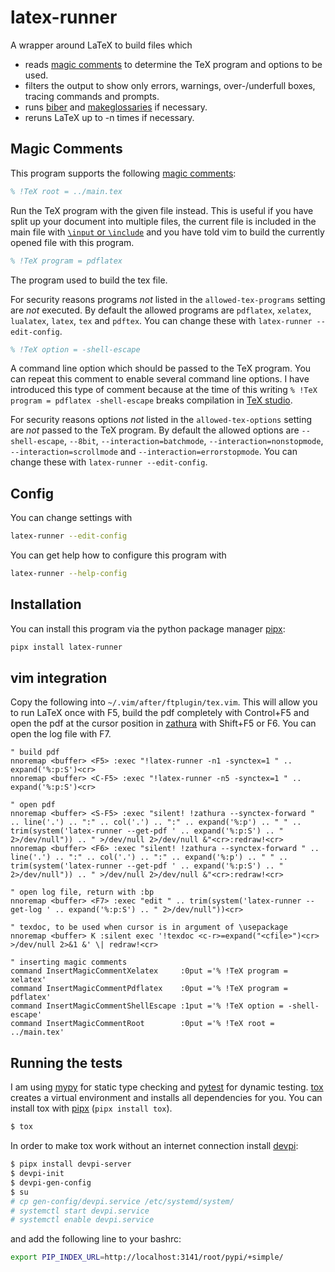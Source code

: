 # latex-runner

A wrapper around LaTeX to build files which

- reads [magic comments](#magic-comments) to determine the TeX program and options to be used.
- filters the output to show only errors, warnings, over-/underfull boxes, tracing commands and prompts.
- runs [biber](https://ctan.org/pkg/biber) and [makeglossaries](https://ctan.org/pkg/glossaries) if necessary.
- reruns LaTeX up to -n times if necessary.


## Magic Comments

This program supports the following [magic comments](https://texstudio-org.github.io/advanced.html#advanced-header-usage):

```tex
% !TeX root = ../main.tex
```

Run the TeX program with the given file instead.
This is useful if you have split up your document into multiple files, the current file is included in the main file with [`\input` or `\include`](https://tex.stackexchange.com/questions/246/when-should-i-use-input-vs-include) and you have told vim to build the currently opened file with this program.


```tex
% !TeX program = pdflatex
```

The program used to build the tex file.

For security reasons programs *not* listed in the `allowed-tex-programs` setting are *not* executed.
By default the allowed programs are `pdflatex`, `xelatex`, `lualatex`, `latex`, `tex` and `pdftex`.
You can change these with `latex-runner --edit-config`.


```tex
% !TeX option = -shell-escape
```

A command line option which should be passed to the TeX program.
You can repeat this comment to enable several command line options.
I have introduced this type of comment because at the time of this writing `% !TeX program = pdflatex -shell-escape` breaks compilation in [TeX studio](https://www.texstudio.org/).

For security reasons options *not* listed in the `allowed-tex-options` setting are *not* passed to the TeX program.
By default the allowed options are `--shell-escape`, `--8bit`, `--interaction=batchmode`, `--interaction=nonstopmode`, `--interaction=scrollmode` and `--interaction=errorstopmode`.
You can change these with `latex-runner --edit-config`.


## Config

You can change settings with

```bash
latex-runner --edit-config
```

You can get help how to configure this program with

```bash
latex-runner --help-config
```


## Installation

You can install this program via the python package manager [pipx](https://pipx.pypa.io/latest/):

```bash
pipx install latex-runner
```


## vim integration

Copy the following into `~/.vim/after/ftplugin/tex.vim`.
This will allow you to run LaTeX once with F5, build the pdf completely with Control+F5 and open the pdf at the cursor position in [zathura](https://pwmt.org/projects/zathura/) with Shift+F5 or F6. You can open the log file with F7.

```vim
" build pdf
nnoremap <buffer> <F5> :exec "!latex-runner -n1 -synctex=1 " .. expand('%:p:S')<cr>
nnoremap <buffer> <C-F5> :exec "!latex-runner -n5 -synctex=1 " .. expand('%:p:S')<cr>

" open pdf
nnoremap <buffer> <S-F5> :exec "silent! !zathura --synctex-forward " .. line('.') .. ":" .. col('.') .. ":" .. expand('%:p') .. " " .. trim(system('latex-runner --get-pdf ' .. expand('%:p:S') .. " 2>/dev/null")) .. " >/dev/null 2>/dev/null &"<cr>:redraw!<cr>
nnoremap <buffer> <F6> :exec "silent! !zathura --synctex-forward " .. line('.') .. ":" .. col('.') .. ":" .. expand('%:p') .. " " .. trim(system('latex-runner --get-pdf ' .. expand('%:p:S') .. " 2>/dev/null")) .. " >/dev/null 2>/dev/null &"<cr>:redraw!<cr>

" open log file, return with :bp
nnoremap <buffer> <F7> :exec "edit " .. trim(system('latex-runner --get-log ' .. expand('%:p:S') .. " 2>/dev/null"))<cr>

" texdoc, to be used when cursor is in argument of \usepackage
nnoremap <buffer> K :silent exec '!texdoc <c-r>=expand("<cfile>")<cr> >/dev/null 2>&1 &' \| redraw!<cr>

" inserting magic comments
command InsertMagicCommentXelatex     :0put ='% !TeX program = xelatex'
command InsertMagicCommentPdflatex    :0put ='% !TeX program = pdflatex'
command InsertMagicCommentShellEscape :1put ='% !TeX option = -shell-escape'
command InsertMagicCommentRoot        :0put ='% !TeX root = ../main.tex'
```

## Running the tests

I am using [mypy](https://www.mypy-lang.org/) for static type checking and [pytest](https://docs.pytest.org/en/latest/) for dynamic testing.
[tox](https://tox.wiki/en/latest/) creates a virtual environment and installs all dependencies for you.
You can install tox with [pipx](https://pypa.github.io/pipx/) (`pipx install tox`).

```bash
$ tox
```

In order to make tox work without an internet connection install [devpi](https://devpi.net/docs/devpi/devpi/stable/%2Bd/index.html):

```bash
$ pipx install devpi-server
$ devpi-init
$ devpi-gen-config
$ su
# cp gen-config/devpi.service /etc/systemd/system/
# systemctl start devpi.service
# systemctl enable devpi.service
```

and add the following line to your bashrc:

```bash
export PIP_INDEX_URL=http://localhost:3141/root/pypi/+simple/
```
